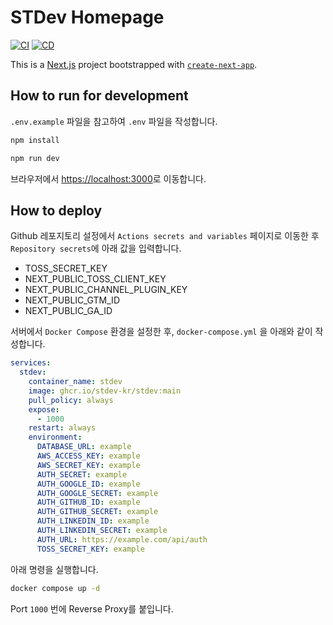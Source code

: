 # STDev Homepage

[![CI](https://github.com/stdev-kr/stdev/actions/workflows/ci.yml/badge.svg)](https://github.com/stdev-kr/stdev/actions/workflows/ci.yml)
[![CD](https://github.com/stdev-kr/stdev/actions/workflows/cd.yml/badge.svg)](https://github.com/stdev-kr/stdev/actions/workflows/cd.yml)

This is a [Next.js](https://nextjs.org) project bootstrapped with [`create-next-app`](https://nextjs.org/docs/app/api-reference/cli/create-next-app).

## How to run for development

`.env.example` 파일을 참고하여 `.env` 파일을 작성합니다.

```bash
npm install
```

```bash
npm run dev
```

브라우저에서 [https://localhost:3000](https://localhost:3000)로 이동합니다.

## How to deploy

Github 레포지토리 설정에서 `Actions secrets and variables` 페이지로 이동한 후 `Repository secrets`에 아래 값을 입력합니다.

- TOSS_SECRET_KEY
- NEXT_PUBLIC_TOSS_CLIENT_KEY
- NEXT_PUBLIC_CHANNEL_PLUGIN_KEY
- NEXT_PUBLIC_GTM_ID
- NEXT_PUBLIC_GA_ID

서버에서 `Docker Compose` 환경을 설정한 후, `docker-compose.yml` 을 아래와 같이 작성합니다.

```yml
services:
  stdev:
    container_name: stdev
    image: ghcr.io/stdev-kr/stdev:main
    pull_policy: always
    expose:
      - 1000
    restart: always
    environment:
      DATABASE_URL: example
      AWS_ACCESS_KEY: example
      AWS_SECRET_KEY: example
      AUTH_SECRET: example
      AUTH_GOOGLE_ID: example
      AUTH_GOOGLE_SECRET: example
      AUTH_GITHUB_ID: example
      AUTH_GITHUB_SECRET: example
      AUTH_LINKEDIN_ID: example
      AUTH_LINKEDIN_SECRET: example
      AUTH_URL: https://example.com/api/auth
      TOSS_SECRET_KEY: example
```

아래 명령을 실행합니다.

```bash
docker compose up -d
```

Port `1000` 번에 Reverse Proxy를 붙입니다.
